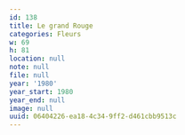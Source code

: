 ```yaml
---
id: 138
title: Le grand Rouge
categories: Fleurs
w: 69
h: 81
location: null
note: null
file: null
year: '1980'
year_start: 1980
year_end: null
image: null
uuid: 06404226-ea18-4c34-9ff2-d461cbb9513c
---
```


